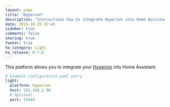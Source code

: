 ```yaml
---
layout: page
title: "Hyperion"
description: "Instructions how to integrate Hyperion into Home Assistant."
date: 2015-10-25 22:43
sidebar: true
comments: false
sharing: true
footer: true
ha_category: Light
ha_release: 0.7.6
---
```


This platform allows you to integrate your [Hyperion](https://github.com/tvdzwan/hyperion/wiki) into Home Assistant.

```yaml
# Example configuration.yaml entry
light:
  platform: hyperion
  host: 192.168.1.98
  # Optional
  port: 19444
```
